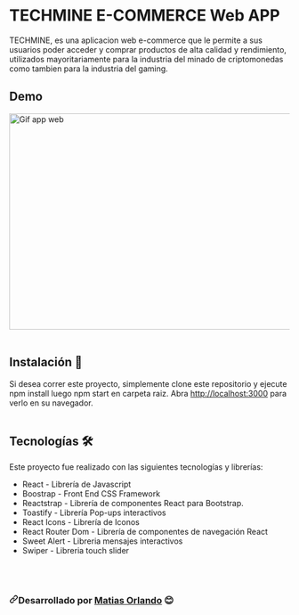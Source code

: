 # TECHMINE E-COMMERCE Web APP

TECHMINE, es una aplicacion web e-commerce que le permite a sus usuarios poder acceder y comprar productos de alta calidad y rendimiento, utilizados mayoritariamente para la industria del minado de criptomonedas como tambien para la industria del gaming.

## Demo

<img width= "690px"  height="388px" alt="Gif app web" src=./public/images/techmineApp.mp4>

<br>
<br>

## Instalación 🔧

Si desea correr este proyecto, simplemente clone este repositorio y ejecute npm install luego npm start en carpeta raiz.
Abra [http://localhost:3000](http://localhost:3000) para verlo en su navegador.
<br>
<br>

## Tecnologías 🛠️

Este proyecto fue realizado con las siguientes tecnologías y librerías:

<ul>
<li>React - Librería de Javascript</li>
<li>Boostrap - Front End CSS Framework</li>
<li>Reactstrap - Librería de componentes React para Bootstrap.</li>
<li>Toastify - Librería Pop-ups interactivos</li>
<li>React Icons - Librería de Iconos</li>
<li>React Router Dom - Librería de componentes de navegación React</li>
<li>Sweet Alert - Libreria mensajes interactivos</li>
<li>Swiper - Libreria touch slider</li>
</ul>

<br>
<br>

<h3 dir="auto"><svg class="octicon octicon-link" viewBox="0 0 16 16" version="1.1" width="16" height="16" aria-hidden="true"><path fill-rule="evenodd" d="M7.775 3.275a.75.75 0 001.06 1.06l1.25-1.25a2 2 0 112.83 2.83l-2.5 2.5a2 2 0 01-2.83 0 .75.75 0 00-1.06 1.06 3.5 3.5 0 004.95 0l2.5-2.5a3.5 3.5 0 00-4.95-4.95l-1.25 1.25zm-4.69 9.64a2 2 0 010-2.83l2.5-2.5a2 2 0 012.83 0 .75.75 0 001.06-1.06 3.5 3.5 0 00-4.95 0l-2.5 2.5a3.5 3.5 0 004.95 4.95l1.25-1.25a.75.75 0 00-1.06-1.06l-1.25 1.25a2 2 0 01-2.83 0z"></path></svg></>Desarrollado por  <a href="https://github.com/Matiaso2194">Matias Orlando</a> <g-emoji class="g-emoji" alias="blush" fallback-src="https://github.githubassets.com/images/icons/emoji/unicode/1f60a.png">😊</g-emoji></h3>
